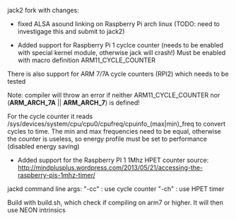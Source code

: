 jack2 fork with changes:
- fixed ALSA asound linking on Raspberry Pi arch linux (TODO: need to investigage this and submit to jack2)


- Added support for Raspberry Pi 1 cyclce counter (needs to be enabled with special kernel module, otherwise jack will crash!)
Must be enabled with macro definition ARM11_CYCLE_COUNTER

There is also support for ARM 7/7A cycle counters (RPI2) which needs to be tested

Note: compiler will throw an error if neither ARM11_CYCLE_COUNTER nor (__ARM_ARCH_7A__ || __ARM_ARCH_7__) is defined!

For the cycle counter it reads /sys/devices/system/cpu/cpu0/cpufreq/cpuinfo_(max|min)_freq to convert cycles to time.
The min and max frequencies need to be equal, otherwise the counter is useless, so energy profile must be set to performance (disabled energy saving)


- Added support for the Raspberry PI 1 1Mhz HPET counter
source: http://mindplusplus.wordpress.com/2013/05/21/accessing-the-raspberry-pis-1mhz-timer/

jackd command line args:
"-cc" : use cycle counter
"-ch" : use HPET timer



Build with build.sh, which check if compiling on arm7 or higher. It will then use NEON intrinsics
